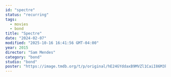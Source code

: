 ```yaml
---
id: "spectre"
status: "recurring"
tags:
  - movies
  - bond
title: "Spectre"
date: "2024-02-07"
modified: "2025-10-16 16:41:56 GMT-04:00"
year: 2015
director: "Sam Mendes"
category: "bond"
studio: "bond"
poster: "https://image.tmdb.org/t/p/original/hE24GYddaxB9MVZl1CaiI86M3kp.jpg"
---
```

